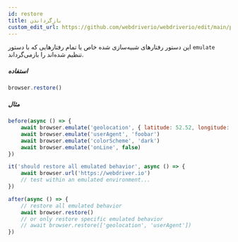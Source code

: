 ```yaml
---
id: restore
title: بازگرداندن
custom_edit_url: https://github.com/webdriverio/webdriverio/edit/main/packages/webdriverio/src/commands/browser/restore.ts
---
```


این دستور رفتارهای شبیه‌سازی شده خاص یا تمام رفتارهایی که با دستور `emulate` تنظیم شده‌اند را بازمی‌گرداند.

##### استفاده

```js
browser.restore()
```

##### مثال

```js title="restore.js"
before(async () => {
    await browser.emulate('geolocation', { latitude: 52.52, longitude: 13.405 })
    await browser.emulate('userAgent', 'foobar')
    await browser.emulate('colorScheme', 'dark')
    await browser.emulate('onLine', false)
})

it('should restore all emulated behavior', async () => {
    await browser.url('https://webdriver.io')
    // test within an emulated environment...
})

after(async () => {
    // restore all emulated behavior
    await browser.restore()
    // or only restore specific emulated behavior
    // await browser.restore(['geolocation', 'userAgent'])
})
```